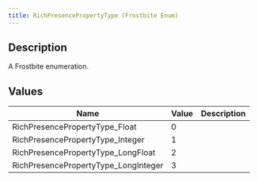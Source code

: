 ```yaml
---
title: RichPresencePropertyType (Frostbite Enum)
---
```

## Description

A Frostbite enumeration.

## Values

| Name                                  | Value | Description |
| ------------------------------------- | ----- | ----------- |
| RichPresencePropertyType\_Float       | 0     |             |
| RichPresencePropertyType\_Integer     | 1     |             |
| RichPresencePropertyType\_LongFloat   | 2     |             |
| RichPresencePropertyType\_LongInteger | 3     |             |
